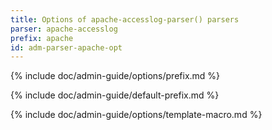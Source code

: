 ```yaml
---
title: Options of apache-accesslog-parser() parsers
parser: apache-accesslog
prefix: apache
id: adm-parser-apache-opt
---
```


{% include doc/admin-guide/options/prefix.md %}

{% include doc/admin-guide/default-prefix.md %}

{% include doc/admin-guide/options/template-macro.md %}
